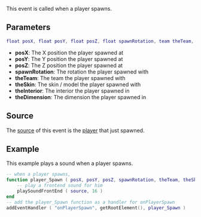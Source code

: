 This event is called when a player spawns.

Parameters
----------

``` lua
float posX, float posY, float posZ, float spawnRotation, team theTeam, int theSkin, int theInterior, int theDimension
```

-   **posX**: The X position the player spawned at
-   **posY**: The Y position the player spawned at
-   **posZ**: The Z position the player spawned at
-   **spawnRotation**: The rotation the player spawned with
-   **theTeam**: The team the player spawned with
-   **theSkin**: The skin / model the player spawned with
-   **theInterior**: The interior the player spawned in
-   **theDimension**: The dimension the player spawned in

Source
------

The [source](/docs/event_system#event_source.md "wikilink") of this event is the [player](/player.md "wikilink") that just spawned.

Example
-------

This example plays a sound when a player spawns.

``` lua
-- when a player spawns,
function player_Spawn ( posX, posY, posZ, spawnRotation, theTeam, theSkin, theInterior, theDimension )
    -- play a frontend sound for him
    playSoundFrontEnd ( source, 16 )
end
-- add the player_Spawn function as a handler for onPlayerSpawn
addEventHandler ( "onPlayerSpawn", getRootElement(), player_Spawn )
```
